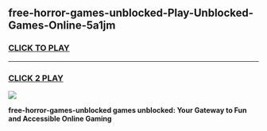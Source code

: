 
## free-horror-games-unblocked-Play-Unblocked-Games-Online-5a1jm
<h3>
<a href="https://premium76.site?title=free-horror-games-unblocked&ref=25A">CLICK TO PLAY</a></h3>
<hr>

<h3>
<a href="https://premium76.site?title=free-horror-games-unblocked&ref=25A">CLICK 2 PLAY</a>
  
</h3>

<a href="https://premium76.site?title=free-horror-games-unblocked&ref=25A"><img src="https://clearcache.store/games.png"></a>


**free-horror-games-unblocked games unblocked: Your Gateway to Fun and Accessible Online Gaming**
